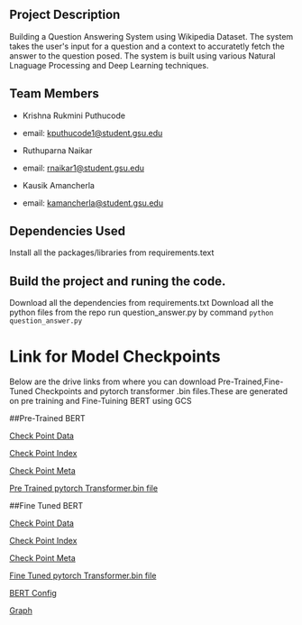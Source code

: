## Project Description

Building a Question Answering System using Wikipedia Dataset. The system takes the user's input for a question and a context to accuratetly fetch the answer to the question posed. The system is built using various Natural Lnaguage Processing and Deep Learning techniques.

## Team Members

- Krishna Rukmini Puthucode
- email: kputhucode1@student.gsu.edu

- Ruthuparna Naikar
- email: rnaikar1@student.gsu.edu

- Kausik Amancherla
- email: kamancherla@student.gsu.edu

## Dependencies Used

Install all the packages/libraries from requirements.text

## Build the project and runing the code.

Download all the dependencies from requirements.txt
Download all the python files from the repo
run question_answer.py by command `python question_answer.py`

# Link for Model Checkpoints

Below are the drive links from where you can download Pre-Trained,Fine-Tuned Checkpoints and pytorch transformer .bin files.These are generated on pre training and Fine-Tuining BERT using GCS

##Pre-Trained  BERT

[Check Point Data](https://drive.google.com/file/d/17hYkeg73Yh6db_sFsYgmYogXMjB2XD-M/view?usp=sharing)


[Check Point Index](https://drive.google.com/file/d/1r8kC5Oz2sHrgLDYvKSrWEdU3TYa0sNem/view?usp=sharing)


[Check Point Meta](https://drive.google.com/file/d/1IGBa1VtmS43cMv8a23okw2ijlIc92wbu/view?usp=sharing)


[Pre Trained pytorch Transformer.bin file](https://drive.google.com/file/d/1ObHMKDOZUjMfz-mTVfpRVKV1o1UGz9Kc/view?usp=sharing)

##Fine Tuned BERT

[Check Point Data](https://drive.google.com/file/d/1XlfAobRNxUJ4Z_yyWrluLujev8gTyWbl/view?usp=sharing)


[Check Point Index](https://drive.google.com/file/d/1DO0ZnkGN3cRNYvr4ZvmKC9z2B8zzQKFO/view?usp=sharing)


[Check Point Meta](https://drive.google.com/file/d/19aaohAB7_oirZ2wdDpZBfiboh-a6Cyjp/view?usp=sharing)


[Fine Tuned pytorch Transformer.bin file](https://drive.google.com/file/d/1it_uqizWF9pQmIEFz66XXVNBXRFMm0QB/view?usp=sharing)


[BERT Config](https://drive.google.com/file/d/1jikim2r0lIKhnMHz36f80LhGGvYQs1CJ/view?usp=sharing)


[Graph](https://drive.google.com/file/d/14to8hzZiTg1vkcrtrkhj_yz1ofuJiEUY/view?usp=sharing)
